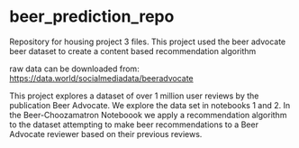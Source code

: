 # beer_prediction_repo
Repository for housing project 3 files. This project used the beer advocate beer dataset to create a content based recommendation algorithm 

raw data can be downloaded from: https://data.world/socialmediadata/beeradvocate

This project explores a dataset of over 1 million user reviews by the publication Beer Advocate. We explore the data set in notebooks 1 and 2.  In the Beer-Choozamatron Noteboook we apply a recommendation algorithm to the dataset attempting to make beer recommendations to a Beer Advocate reviewer based on their previous reviews. 
